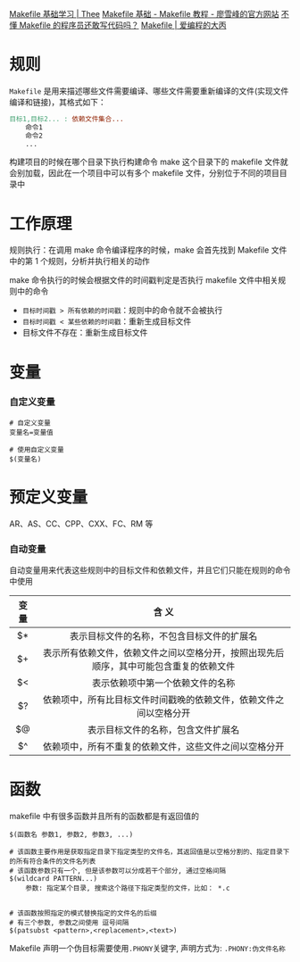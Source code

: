 [Makefile 基础学习 | Thee](https://www.theelyj.com/2022/12/28/Makefile%E5%9F%BA%E7%A1%80%E5%AD%A6%E4%B9%A0/)
[Makefile 基础 - Makefile 教程 - 廖雪峰的官方网站](https://liaoxuefeng.com/books/makefile/makefile-basic/index.html)
[不懂 Makefile 的程序员还敢写代码吗？](https://mp.weixin.qq.com/s/tKYuRfHfgnWvcq5VcDnrQw)
[Makefile \| 爱编程的大丙](https://subingwen.cn/linux/makefile/)

# 规则

`Makefile` 是用来描述哪些文件需要编译、哪些文件需要重新编译的文件(实现文件编译和链接)，其格式如下：

```Makefile
目标1,目标2... : 依赖文件集合...
	命令1
	命令2
	...
```

构建项目的时候在哪个目录下执行构建命令 make 这个目录下的 makefile 文件就会别加载，因此在一个项目中可以有多个 makefile 文件，分别位于不同的项目目录中

# 工作原理

规则执行：在调用 make 命令编译程序的时候，make 会首先找到 Makefile 文件中的第 1 个规则，分析并执行相关的动作

make 命令执行的时候会根据文件的时间戳判定是否执行 makefile 文件中相关规则中的命令

- `目标时间戳 > 所有依赖的时间戳`：规则中的命令就不会被执行
- `目标时间戳 < 某些依赖的时间戳`：重新生成目标文件
- 目标文件不存在：重新生成目标文件

# 变量

### 自定义变量

```
# 自定义变量
变量名=变量值

# 使用自定义变量
$(变量名)
```

# 预定义变量

AR、AS、CC、CPP、CXX、FC、RM 等

### 自动变量

自动变量用来代表这些规则中的目标文件和依赖文件，并且它们只能在规则的命令中使用

| 变 量 |                                         含 义                                          |
| :---: | :------------------------------------------------------------------------------------: |
|  $\*  |                       表示目标文件的名称，不包含目标文件的扩展名                       |
|  $+   | 表示所有依赖文件，依赖文件之间以空格分开，按照出现先后顺序，其中可能包含重复的依赖文件 |
|  $<   |                            表示依赖项中第一个依赖文件的名称                            |
|  $?   |           依赖项中，所有比目标文件时间戳晚的依赖文件，依赖文件之间以空格分开           |
|  $@   |                           表示目标文件的名称，包含文件扩展名                           |
|  $^   |                 依赖项中，所有不重复的依赖文件，这些文件之间以空格分开                 |

# 函数

makefile 中有很多函数并且所有的函数都是有返回值的

```
$(函数名 参数1, 参数2, 参数3, ...)
```

```
# 该函数主要作用是获取指定目录下指定类型的文件名，其返回值是以空格分割的、指定目录下的所有符合条件的文件名列表
# 该函数参数只有一个, 但是该参数可以分成若干个部分, 通过空格间隔
$(wildcard PATTERN...)
	参数: 指定某个目录, 搜索这个路径下指定类型的文件，比如： *.c


# 该函数按照指定的模式替换指定的文件名的后缀
# 有三个参数, 参数之间使用 逗号间隔
$(patsubst <pattern>,<replacement>,<text>)
```

Makefile 声明一个伪目标需要使用`.PHONY`关键字, 声明方式为: `.PHONY:伪文件名称`

